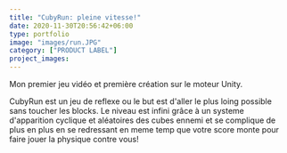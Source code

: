 ```yaml
---
title: "CubyRun: pleine vitesse!"
date: 2020-11-30T20:56:42+06:00
type: portfolio
image: "images/run.JPG"
category: ["PRODUCT LABEL"]
project_images: 
---
```


Mon premier jeu vidéo et première création sur le moteur Unity.

CubyRun est un jeu de reflexe ou le but est d'aller le plus loing possible sans toucher les blocks.
Le niveau est infini grâce à un systeme d'apparition cyclique et aléatoires des cubes ennemi et se complique de plus en plus en se redressant en meme temp que votre score monte pour faire jouer la physique contre vous!

